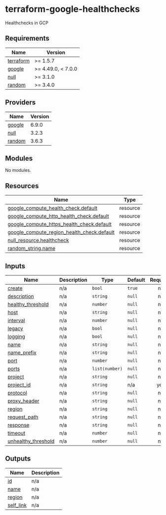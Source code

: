 # terraform-google-healthchecks
Healthchecks in GCP

<!-- BEGIN_TF_DOCS -->
## Requirements

| Name | Version |
|------|---------|
| <a name="requirement_terraform"></a> [terraform](#requirement\_terraform) | >= 1.5.7 |
| <a name="requirement_google"></a> [google](#requirement\_google) | >= 4.49.0, < 7.0.0 |
| <a name="requirement_null"></a> [null](#requirement\_null) | >= 3.1.0 |
| <a name="requirement_random"></a> [random](#requirement\_random) | >= 3.4.0 |

## Providers

| Name | Version |
|------|---------|
| <a name="provider_google"></a> [google](#provider\_google) | 6.9.0 |
| <a name="provider_null"></a> [null](#provider\_null) | 3.2.3 |
| <a name="provider_random"></a> [random](#provider\_random) | 3.6.3 |

## Modules

No modules.

## Resources

| Name | Type |
|------|------|
| [google_compute_health_check.default](https://registry.terraform.io/providers/hashicorp/google/latest/docs/resources/compute_health_check) | resource |
| [google_compute_http_health_check.default](https://registry.terraform.io/providers/hashicorp/google/latest/docs/resources/compute_http_health_check) | resource |
| [google_compute_https_health_check.default](https://registry.terraform.io/providers/hashicorp/google/latest/docs/resources/compute_https_health_check) | resource |
| [google_compute_region_health_check.default](https://registry.terraform.io/providers/hashicorp/google/latest/docs/resources/compute_region_health_check) | resource |
| [null_resource.healthcheck](https://registry.terraform.io/providers/hashicorp/null/latest/docs/resources/resource) | resource |
| [random_string.name](https://registry.terraform.io/providers/hashicorp/random/latest/docs/resources/string) | resource |

## Inputs

| Name | Description | Type | Default | Required |
|------|-------------|------|---------|:--------:|
| <a name="input_create"></a> [create](#input\_create) | n/a | `bool` | `true` | no |
| <a name="input_description"></a> [description](#input\_description) | n/a | `string` | `null` | no |
| <a name="input_healthy_threshold"></a> [healthy\_threshold](#input\_healthy\_threshold) | n/a | `number` | `null` | no |
| <a name="input_host"></a> [host](#input\_host) | n/a | `string` | `null` | no |
| <a name="input_interval"></a> [interval](#input\_interval) | n/a | `number` | `null` | no |
| <a name="input_legacy"></a> [legacy](#input\_legacy) | n/a | `bool` | `null` | no |
| <a name="input_logging"></a> [logging](#input\_logging) | n/a | `bool` | `null` | no |
| <a name="input_name"></a> [name](#input\_name) | n/a | `string` | `null` | no |
| <a name="input_name_prefix"></a> [name\_prefix](#input\_name\_prefix) | n/a | `string` | `null` | no |
| <a name="input_port"></a> [port](#input\_port) | n/a | `number` | `null` | no |
| <a name="input_ports"></a> [ports](#input\_ports) | n/a | `list(number)` | `null` | no |
| <a name="input_project"></a> [project](#input\_project) | n/a | `string` | `null` | no |
| <a name="input_project_id"></a> [project\_id](#input\_project\_id) | n/a | `string` | n/a | yes |
| <a name="input_protocol"></a> [protocol](#input\_protocol) | n/a | `string` | `null` | no |
| <a name="input_proxy_header"></a> [proxy\_header](#input\_proxy\_header) | n/a | `string` | `null` | no |
| <a name="input_region"></a> [region](#input\_region) | n/a | `string` | `null` | no |
| <a name="input_request_path"></a> [request\_path](#input\_request\_path) | n/a | `string` | `null` | no |
| <a name="input_response"></a> [response](#input\_response) | n/a | `string` | `null` | no |
| <a name="input_timeout"></a> [timeout](#input\_timeout) | n/a | `number` | `null` | no |
| <a name="input_unhealthy_threshold"></a> [unhealthy\_threshold](#input\_unhealthy\_threshold) | n/a | `number` | `null` | no |

## Outputs

| Name | Description |
|------|-------------|
| <a name="output_id"></a> [id](#output\_id) | n/a |
| <a name="output_name"></a> [name](#output\_name) | n/a |
| <a name="output_region"></a> [region](#output\_region) | n/a |
| <a name="output_self_link"></a> [self\_link](#output\_self\_link) | n/a |
<!-- END_TF_DOCS -->